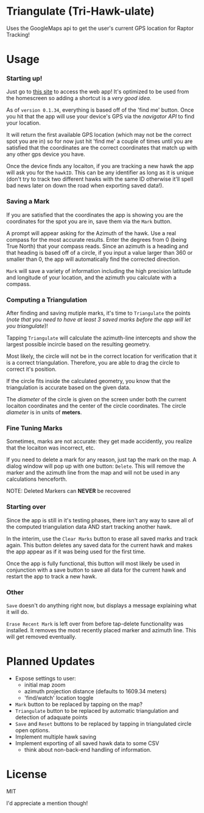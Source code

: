 Triangulate (Tri-Hawk-ulate)
============================

Uses the GoogleMaps api to get the user's current GPS location for Raptor Tracking!

Usage
=====

### Starting up!

Just go to [this site](anpetersen.me/triangulate) to access the web app! It's optimized to be used from the homescreen so adding a shortcut is a *very good idea*.

As of `version 0.1.34`, everything is based off of the 'find me' button. Once you hit that the app will use your device's GPS via the *navigator API* to find your location. 

It will return the first available GPS location (which may not be the correct spot you are in) so for now just hit 'find me' a couple of times until you are satisfied that the coordinates are the correct coordinates that match up with any other gps device you have.

Once the device finds any locaiton, if you are tracking a new hawk the app will ask you for the `hawkID`. This can be any identifier as long as it is unique (don't try to track two different hawks with the same ID otherwise it'll spell bad news later on down the road when exporting saved data!).

### Saving a Mark

If you are satisfied that the coordinates the app is showing you are the coordinates for the spot you are in, save them via the `Mark` button. 

A prompt will appear asking for the Azimuth of the hawk. Use a real compass for the most accurate results. Enter the degrees from 0 (being True North) that your compass reads. Since an azimuth is a heading and that heading is based off of a circle, if you input a value larger than 360 or smaller than 0, the app will automatically find the corrected direction.

`Mark` will save a variety of information including the high precision latitude and longitude of your location, and the azimuth you calculate with a compass.

### Computing a Triangulation

After finding and saving mutiple marks, it's time to `Triangulate` the points (*note that you need to have at least 3 saved marks before the app will let you triangulate*)!

Tapping `Triangulate` will calculate the azimuth-line intercepts and show the largest possible incircle based on the resulting geometry. 

Most likely, the circle will not be in the correct location for verification that it is a correct triangulation. Therefore, you are able to drag the circle to correct it's position. 

If the circle fits inside the calculated geometry, you know that the triangulation is accurate based on the given data. 

The *diameter* of the circle is given on the screen under both the current locaiton coordinates and the center of the circle coordinates. The circle *diameter* is in units of **meters**.

### Fine Tuning Marks

Sometimes, marks are not accurate: they get made accidently, you realize that the locaiton was incorrect, etc. 

If you need to delete a mark for any reason, just tap the mark on the map. A dialog window will pop up with one button: `Delete`. This will remove the marker and the azimuth line from the map and will not be used in any calculations henceforth. 

NOTE: Deleted Markers can **NEVER** be recovered

### Starting over

Since the app is still in it's testing phases, there isn't any way to save all of the computed triangulation data AND start tracking another hawk. 

In the interim, use the `Clear Marks` button to erase all saved marks and track again. This button deletes any saved data for the current hawk and makes the app appear as if it was being used for the first time. 

Once the app is fully functional, this button will most likely be used in conjunction with a save button to save all data for the current hawk and restart the app to track a new hawk.

### Other

`Save` doesn't do anything right now, but displays a message explaining what it will do.

`Erase Recent Mark` is left over from before tap-delete functionality was installed. It removes the most recently placed marker and azimuth line. This will get removed eventually.

Planned Updates
===============

- Expose settings to user:
  - initial map zoom
  - azimuth projection distance (defaults to 1609.34 meters)
  - 'find/watch' location toggle
- `Mark` button to be replaced by tapping on the map?
- `Triangulate` button to be replaced by automatic triangulation and detection of adaquate points
- `Save` and `Reset` buttons to be replaced by tapping in triangulated circle open options.
- Implement multiple hawk saving
- Implement exporting of all saved hawk data to some CSV
  - think about non-back-end handling of information.


License
=======

MIT

I'd appreciate a mention though!



